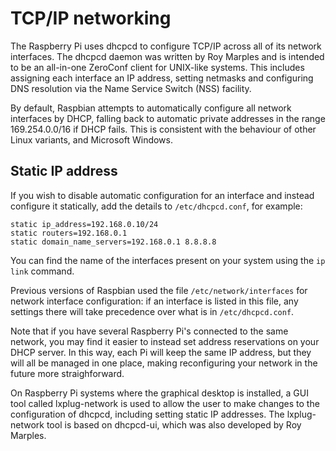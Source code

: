 # TCP/IP networking

The Raspberry Pi uses dhcpcd to configure TCP/IP across all of its network interfaces. The dhcpcd daemon was written by Roy Marples and is intended to be an all-in-one ZeroConf client for UNIX-like systems. This includes assigning each interface an IP address, setting netmasks and configuring DNS resolution via the Name Service Switch (NSS) facility. 

By default, Raspbian attempts to automatically configure all network interfaces by DHCP, falling back to automatic private addresses in the range 169.254.0.0/16 if DHCP fails. This is consistent with the behaviour of other Linux variants, and Microsoft Windows.

## Static IP address

If you wish to disable automatic configuration for an interface and instead configure it statically, add the details to `/etc/dhcpcd.conf`, for example:

```interface eth0
static ip_address=192.168.0.10/24	
static routers=192.168.0.1
static domain_name_servers=192.168.0.1 8.8.8.8
```

You can find the name of the interfaces present on your system using the `ip link` command.

Previous versions of Raspbian used the file `/etc/network/interfaces` for network interface configuration: if an interface is listed in  this file, any settings there will take precedence over what is in `/etc/dhcpcd.conf`.

Note that if you have several Raspberry Pi's connected to the same network, you may find it easier to instead set address reservations on your DHCP server. In this way, each Pi will keep the same IP address, but they will all be managed in one place, making reconfiguring your network in the future more straighforward.

On Raspberry Pi systems where the graphical desktop is installed, a GUI tool called lxplug-network is used to allow the user to make changes to the configuration of dhcpcd, including setting static IP addresses. The lxplug-network tool is based on dhcpcd-ui, which was also developed by Roy Marples.
